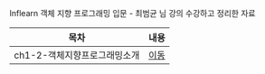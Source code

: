Inflearn 객체 지향 프로그래밍 입문 - 최범균 님 강의 수강하고 정리한 자료

| 목차 | 내용 |
| --- | --- |
| ch1-2-객체지향프로그래밍소개 | [이동](./ch1-2-객체지향프로그래밍소개.md) |
